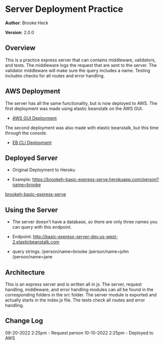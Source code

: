 # Server Deployment Practice

**Author**: Brooke Heck

**Version**: 2.0.0

## Overview
This is a practice express server that can contains middleware, validators, and tests. The middleware logs the request that are sent to the server. The validator middleware  will make sure the query includes a name. Testing includes checks for all routes and error handling.

## AWS Deployment
The server has all the same functionality, but is now deployed to AWS. The first deployment was made using elastic beanstalk on the AWS GUI.
- [AWS GUI Deployment](http://basicexpressserver-env.eba-anzjedgq.us-west-2.elasticbeanstalk.com/)

The second deployment was also made with elastic beanstalk, but this time through the console.
- [EB CLI Deployment](http://basic-express-server-dev.us-west-2.elasticbeanstalk.com/)


## Deployed Server
- Original Deployment to Heroku

- Example: https://brookeh-basic-express-serve.herokuapp.com/person?name=brooke

[brookeh-basic-express-serve](https://brookeh-basic-express-serve.herokuapp.com/)

## Using the Server
- The server doesn't have a database, so there are only three names you can query with this endpoint.

- Endpoint: http://basic-express-server-dev.us-west-2.elasticbeanstalk.com
- query strings:
  /person/name=brooke
  /person/name=john
  /person/name=jane

## Architecture
This is an express server and is written all in js. The server, request handling, middleware, and error handling modules can all be found in the corresponding folders in the src folder. The server module is exported and actually starts in the index.js file. The tests check all routes and error handling.

## Change Log
09-20-2022 2:25pm - Request person
10-10-2022 2:25pm - Deployed to AWS